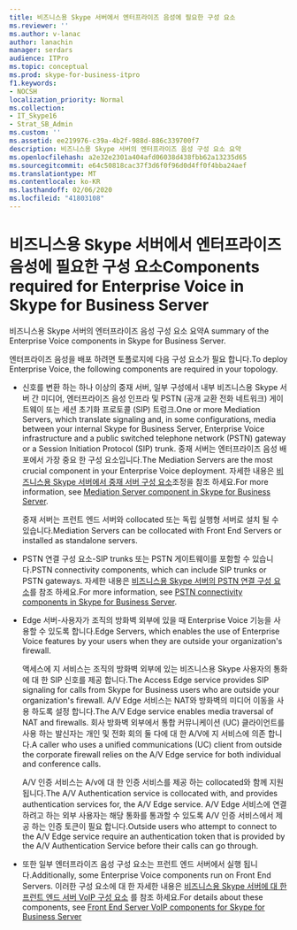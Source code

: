 ```yaml
---
title: 비즈니스용 Skype 서버에서 엔터프라이즈 음성에 필요한 구성 요소
ms.reviewer: ''
ms.author: v-lanac
author: lanachin
manager: serdars
audience: ITPro
ms.topic: conceptual
ms.prod: skype-for-business-itpro
f1.keywords:
- NOCSH
localization_priority: Normal
ms.collection:
- IT_Skype16
- Strat_SB_Admin
ms.custom: ''
ms.assetid: ee219976-c39a-4b2f-988d-886c339700f7
description: 비즈니스용 Skype 서버의 엔터프라이즈 음성 구성 요소 요약
ms.openlocfilehash: a2e32e2301a404afd06038d438fbb62a13235d65
ms.sourcegitcommit: e64c50818cac37f3d6f0f96d0d4ff0f4bba24aef
ms.translationtype: MT
ms.contentlocale: ko-KR
ms.lasthandoff: 02/06/2020
ms.locfileid: "41803108"
---
```

# <a name="components-required-for-enterprise-voice-in-skype-for-business-server"></a><span data-ttu-id="709f7-103">비즈니스용 Skype 서버에서 엔터프라이즈 음성에 필요한 구성 요소</span><span class="sxs-lookup"><span data-stu-id="709f7-103">Components required for Enterprise Voice in Skype for Business Server</span></span>
 
<span data-ttu-id="709f7-104">비즈니스용 Skype 서버의 엔터프라이즈 음성 구성 요소 요약</span><span class="sxs-lookup"><span data-stu-id="709f7-104">A summary of the Enterprise Voice components in Skype for Business Server.</span></span>
  
<span data-ttu-id="709f7-105">엔터프라이즈 음성을 배포 하려면 토폴로지에 다음 구성 요소가 필요 합니다.</span><span class="sxs-lookup"><span data-stu-id="709f7-105">To deploy Enterprise Voice, the following components are required in your topology.</span></span> 
  
- <span data-ttu-id="709f7-106">신호를 변환 하는 하나 이상의 중재 서버, 일부 구성에서 내부 비즈니스용 Skype 서버 간 미디어, 엔터프라이즈 음성 인프라 및 PSTN (공개 교환 전화 네트워크) 게이트웨이 또는 세션 초기화 프로토콜 (SIP) 트렁크.</span><span class="sxs-lookup"><span data-stu-id="709f7-106">One or more Mediation Servers, which translate signaling and, in some configurations, media between your internal Skype for Business Server, Enterprise Voice infrastructure and a public switched telephone network (PSTN) gateway or a Session Initiation Protocol (SIP) trunk.</span></span> <span data-ttu-id="709f7-107">중재 서버는 엔터프라이즈 음성 배포에서 가장 중요 한 구성 요소입니다.</span><span class="sxs-lookup"><span data-stu-id="709f7-107">The Mediation Servers are the most crucial component in your Enterprise Voice deployment.</span></span> <span data-ttu-id="709f7-108">자세한 내용은 [비즈니스용 Skype 서버에서 중재 서버 구성 요소](mediation-server.md)조정을 참조 하세요.</span><span class="sxs-lookup"><span data-stu-id="709f7-108">For more information, see [Mediation Server component in Skype for Business Server](mediation-server.md).</span></span>
    
    <span data-ttu-id="709f7-109">중재 서버는 프런트 엔드 서버와 collocated 또는 독립 실행형 서버로 설치 될 수 있습니다.</span><span class="sxs-lookup"><span data-stu-id="709f7-109">Mediation Servers can be collocated with Front End Servers or installed as standalone servers.</span></span>
    
- <span data-ttu-id="709f7-110">PSTN 연결 구성 요소-SIP trunks 또는 PSTN 게이트웨이를 포함할 수 있습니다.</span><span class="sxs-lookup"><span data-stu-id="709f7-110">PSTN connectivity components, which can include SIP trunks or PSTN gateways.</span></span> <span data-ttu-id="709f7-111">자세한 내용은 [비즈니스용 Skype 서버의 PSTN 연결 구성 요소](pstn-connectivity.md)를 참조 하세요.</span><span class="sxs-lookup"><span data-stu-id="709f7-111">For more information, see [PSTN connectivity components in Skype for Business Server](pstn-connectivity.md).</span></span>
    
- <span data-ttu-id="709f7-112">Edge 서버-사용자가 조직의 방화벽 외부에 있을 때 Enterprise Voice 기능을 사용할 수 있도록 합니다.</span><span class="sxs-lookup"><span data-stu-id="709f7-112">Edge Servers, which enables the use of Enterprise Voice features by your users when they are outside your organization's firewall.</span></span> 
    
    <span data-ttu-id="709f7-113">액세스에 지 서비스는 조직의 방화벽 외부에 있는 비즈니스용 Skype 사용자의 통화에 대 한 SIP 신호를 제공 합니다.</span><span class="sxs-lookup"><span data-stu-id="709f7-113">The Access Edge service provides SIP signaling for calls from Skype for Business users who are outside your organization's firewall.</span></span> <span data-ttu-id="709f7-114">A/V Edge 서비스는 NAT와 방화벽의 미디어 이동을 사용 하도록 설정 합니다.</span><span class="sxs-lookup"><span data-stu-id="709f7-114">The A/V Edge service enables media traversal of NAT and firewalls.</span></span> <span data-ttu-id="709f7-115">회사 방화벽 외부에서 통합 커뮤니케이션 (UC) 클라이언트를 사용 하는 발신자는 개인 및 전화 회의 둘 다에 대 한 A/V에 지 서비스에 의존 합니다.</span><span class="sxs-lookup"><span data-stu-id="709f7-115">A caller who uses a unified communications (UC) client from outside the corporate firewall relies on the A/V Edge service for both individual and conference calls.</span></span>
    
    <span data-ttu-id="709f7-116">A/V 인증 서비스는 A/v에 대 한 인증 서비스를 제공 하는 collocated와 함께 지원 됩니다.</span><span class="sxs-lookup"><span data-stu-id="709f7-116">The A/V Authentication service is collocated with, and provides authentication services for, the A/V Edge service.</span></span> <span data-ttu-id="709f7-117">A/V Edge 서비스에 연결 하려고 하는 외부 사용자는 해당 통화를 통과할 수 있도록 A/V 인증 서비스에서 제공 하는 인증 토큰이 필요 합니다.</span><span class="sxs-lookup"><span data-stu-id="709f7-117">Outside users who attempt to connect to the A/V Edge service require an authentication token that is provided by the A/V Authentication Service before their calls can go through.</span></span>
    
- <span data-ttu-id="709f7-118">또한 일부 엔터프라이즈 음성 구성 요소는 프런트 엔드 서버에서 실행 됩니다.</span><span class="sxs-lookup"><span data-stu-id="709f7-118">Additionally, some Enterprise Voice components run on Front End Servers.</span></span> <span data-ttu-id="709f7-119">이러한 구성 요소에 대 한 자세한 내용은 [비즈니스용 Skype 서버에 대 한 프런트 엔드 서버 VoIP 구성 요소](front-end-server-voip.md) 를 참조 하세요.</span><span class="sxs-lookup"><span data-stu-id="709f7-119">For details about these components, see [Front End Server VoIP components for Skype for Business Server](front-end-server-voip.md)</span></span>
    

